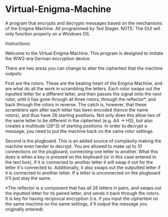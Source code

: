 # Virtual-Enigma-Machine
A program that encrypts and decrypts messages based on the mechanisms of the Enigma Machine. All programmed by Ted Stager.
NOTE: The GUI will only function properly on a Windows OS.

Instructions:

Welcome to the Virtual Enigma Machine. This program is designed to imitate the WW2-era German encryption device.

There are two areas you can change to alter the ciphertext that the machine outputs:

First are the rotors. These are the beating heart of the Enigma Machine, and are what do all the work in scrambling the letters. Each rotor swaps out the inputted letter for a different letter, and then passes the signal onto the next rotor, until it has gone through all three rotors, through the reflector*, and back through the rotors in reverse. The catch is, however, that these scramblers spin after each letter has been encoded (hence the name rotors), and thus have 26 starting positions. Not only does this allow two of the same letter to be different in the ciphertext (e.g. AA -> HS), but also creates a multitude (26^3) of starting positions. In order to decrypt a message, you need to put the machine back on the same rotor settings.

Second is the plugboard. This is an added source of complexity making the machine even harder to decrypt. You are allowed to make up to 10 connections on the plugboard, connecting one letter to another. What this does is when a key is pressed on the keyboard (or in this case entered in the text box), if it is connected to another letter it will swap it out for the letter it's connected to. Additionally, it also swaps out the outputted letter if it is connected to another letter. If a letter is unconnected on the plugboard it'll just stay the same.

*The reflector is a component that has all 26 letters in pairs, and swaps out the inputted letter for its paired letter, and sends it back through the rotors. It is key for having reciprocal encryption (i.e. if you input the ciphertext on the same machine on the same settings, it'll output the message you originally entered).
